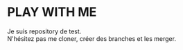 # PLAY WITH ME

Je suis repository de test.  
N'hésitez pas me cloner, créer des branches et les merger.
